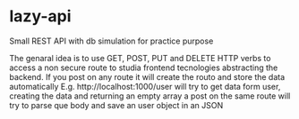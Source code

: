 # lazy-api
Small REST API with db simulation for practice purpose

The genaral idea is to use GET, POST, PUT and DELETE HTTP verbs to access a non secure route to studia frontend tecnologies abstracting the backend.
If you post on any route it will create the routo and store the data automatically
E.g. http://localhost:1000/user will try to get data form user, creating the data and returning an empty array
a post on the same route will try to parse que body and save an user object in an JSON

